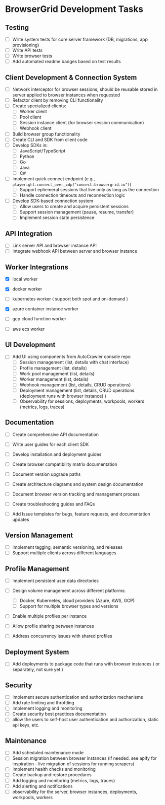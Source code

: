 # BrowserGrid Development Tasks

## Testing
- [ ] Write system tests for core server framework (DB, migrations, app provisioning)
- [ ] Write API tests
- [ ] Write browser tests
- [ ] Add automated readme badges based on test results

## Client Development & Connection System
- [ ] Network interceptor for browser sessions, should be reusable stored in server applied to browser instances when requested
- [ ] Refactor client by removing CLI functionality
- [ ] Create specialized clients:
  - [ ] Worker client
  - [ ] Pool client
  - [ ] Session instance client (for browser session communication)
  - [ ] Webhook client
- [ ] Build browser group functionality
- [ ] Create CLI and SDK from client code
- [ ] Develop SDKs in:
  - [ ] JavaScript/TypeScript
  - [ ] Python
  - [ ] Go
  - [ ] Java
  - [ ] C#
- [ ] Implement quick connect endpoint (e.g., `playwright.connect_over_cdp("connect.browsergrid.io")`)
  - [ ] Support ephemeral sessions that live only as long as the connection
  - [ ] Handle connection timeouts and reconnection logic
- [ ] Develop SDK-based connection system
  - [ ] Allow users to create and acquire persistent sessions
  - [ ] Support session management (pause, resume, transfer)
  - [ ] Implement session state persistence

## API Integration
- [ ] Link server API and browser instance API
- [ ] Integrate webhook API between server and browser instance

## Worker Integrations
- [x] local worker
- [x] docker worker
- [ ] kubernetes worker ( support both spot and on-demand )
- [x] azure container instance worker
- [ ] gcp cloud function worker
- [ ] aws ecs worker



## UI Development
- [ ] Add UI using components from AutoCrawler console repo
  - [ ] Session management (list, details with chat interface)
  - [ ] Profile management (list, details)
  - [ ] Work pool management (list, details)
  - [ ] Worker management (list, details)
  - [ ] Webhook management (list, details, CRUD operations)
  - [ ] Deployment management (list, details, CRUD operations (deployment runs with browser instance)   )
  - [ ] Observability for sessions, deployments, workpools, workers  (metrics, logs, traces)

## Documentation
- [ ] Create comprehensive API documentation
- [ ] Write user guides for each client SDK
- [ ] Develop installation and deployment guides
- [ ] Create browser compatibility matrix documentation
- [ ] Document version upgrade paths
- [ ] Create architecture diagrams and system design documentation
- [ ] Document browser version tracking and management process
- [ ] Create troubleshooting guides and FAQs
- [ ] Add Issue templates for bugs, feature requests, and documentation updates 


## Version Management
- [ ] Implement tagging, semantic versioning, and releases
- [ ] Support multiple clients across different languages

## Profile Management
- [ ] Implement persistent user data directories
- [ ] Design volume management across different platforms:
  - [ ] Docker, Kubernetes, cloud providers (Azure, AWS, GCP)
  - [ ] Support for multiple browser types and versions
- [ ] Enable multiple profiles per instance
- [ ] Allow profile sharing between instances
- [ ] Address concurrency issues with shared profiles


## Deployment System
- [ ] Add deployments to package code that runs with browser instances ( or separately, not sure yet )


## Security
- [ ] Implement secure authentication and authorization mechanisms
- [ ] Add rate limiting and throttling
- [ ] Implement logging and monitoring
- [ ] Create security best practices documentation  
- [ ] allow the users to self-host user authentication and authorization, static api keys, etc.

## Maintenance
- [ ] Add scheduled maintenance mode
- [ ] Session migration between browser instances (if needed. see apify for inspiration - live migration of sessions for running scrapers)
- [ ] Implement health checks and monitoring
- [ ] Create backup and restore procedures
- [ ] Add logging and monitoring (metrics, logs, traces)
- [ ] Add alerting and notifications
- [ ] observability for the server, browser instances, deployments, workpools, workers  